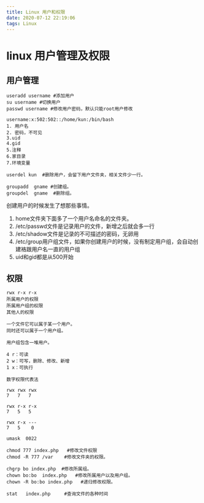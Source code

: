 ```yaml
---
title: Linux 用户和权限
date: 2020-07-12 22:19:06
tags: Linux
---
```


# linux 用户管理及权限

## 用户管理

```shell
useradd username #添加用户
su username #切换用户
passwd username #修改用户密码，默认只能root用户修改

username:x:502:502::/home/kun:/bin/bash
1. 用户名
2. 密码，不可见
3.uid
4.gid
5.注释
6.家目录
7.环境变量

userdel kun  #删除用户，会留下用户文件夹，相关文件少一行。

groupadd  gname #创建组。
groupdel  gname  #删除组。
```

<!-- more -->

创建用户的时候发生了想那些事情。

1. home文件夹下面多了一个用户名命名的文件夹。
2. /etc/passwd文件是记录用户的文件，新增之后就会多一行
3. /etc/shadow文件是记录的不可描述的密码，无卵用
4. /etc/group用户组文件，如果你创建用户的时候，没有制定用户组，会自动创建袼跟用户名一直的用户组
5. uid和gid都是从500开始

## 权限

```shell
rwx r-x r-x
所属用户的权限
所属用户组的权限
其他人的权限

一个文件它可以属于某一个用户。
同时还可以属于一个用户组。

用户组包含一堆用户。

4 r：可读
2 w：可写，删除、修改、新增
1 x：可执行

数字权限代表法

rwx rwx rwx
7   7   7

rwx r-x r-x
7   5   5   

rwx r-x ---
7   5    0

umask  0022

chmod 777 index.php   #修改文件权限
chmod -R 777 /var    #修改文件夹的权限。

chgrp bo index.php	#修改所属组。
chown bo:bo  index.php   #修改所属用户以及用户组。
chown -R bo:bo index.php   #递归修改权限。

stat   index.php     #查询文件的各种时间
```